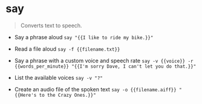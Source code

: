 # say
> Converts text to speech.

- Say a phrase aloud
`say "{{I like to ride my bike.}}"`

- Read a file aloud
`say -f {{filename.txt}}`

- Say a phrase with a custom voice and speech rate
`say -v {{voice}} -r {{words_per_minute}} "{{I'm sorry Dave, I can't let you do that.}}"`

- List the available voices
`say -v "?"`

- Create an audio file of the spoken text
`say -o {{filename.aiff}} "{{Here's to the Crazy Ones.}}"`
